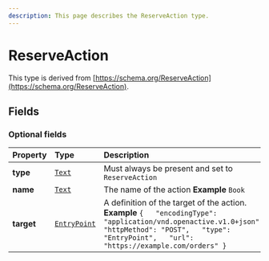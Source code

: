 ```yaml
---
description: This page describes the ReserveAction type.
---
```


# ReserveAction

This type is derived from [https://schema.org/ReserveAction](https://schema.org/ReserveAction).

## **Fields**

### **Optional fields**

| Property | Type | Description |
| :--- | :--- | :--- |
| **type** |  [`Text`](https://schema.org/Text) |  Must always be present and set to `ReserveAction` |
| **name** |  [`Text`](https://schema.org/Text) |  The name of the action  **Example**  `Book` |
| **target** |  [`EntryPoint`](https://docs.openactive.io/model/types/entrypoint) |  A definition of the target of the action.  **Example**  `{   "encodingType": "application/vnd.openactive.v1.0+json",   "httpMethod": "POST",   "type": "EntryPoint",   "url": "https://example.com/orders" }` |


